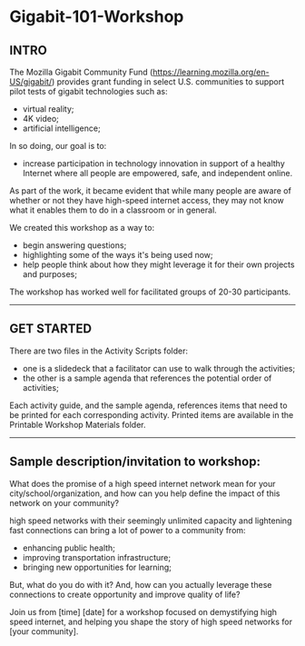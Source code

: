 # Gigabit-101-Workshop

## INTRO

The Mozilla Gigabit Community Fund (https://learning.mozilla.org/en-US/gigabit/) provides grant funding in select U.S. communities to support pilot tests of gigabit technologies such as: 

- virtual reality;
- 4K video;
- artificial intelligence; 

In so doing, our goal is to: 

- increase participation in technology innovation in support of a healthy Internet where all people are empowered, safe, and independent online. 

As part of the work, it became evident that while many people are aware of whether or not they have high-speed internet access, they may not know what it enables them to do in a classroom or in general. 

We created this workshop as a way to: 

- begin answering questions; 
- highlighting some of the ways it's being used now; 
- help people think about how they might leverage it for their own projects and purposes; 

The workshop has worked well for facilitated groups of 20-30 participants.

---

## GET STARTED

There are two files in the Activity Scripts folder: 

- one is a slidedeck that a facilitator can use to walk through the activities;
- the other is a sample agenda that references the potential order of activities; 

Each activity guide, and the sample agenda, references items that need to be printed for each corresponding activity. 
Printed items are available in the Printable Workshop Materials folder.

---

## Sample description/invitation to workshop:

What does the promise of a high speed internet network mean for your city/school/organization, and how can you help define the impact of this network on your community?

high speed networks with their seemingly unlimited capacity and lightening fast connections can bring a lot of power to a community from: 

- enhancing public health; 
- improving transportation infrastructure; 
- bringing new opportunities for learning;

But, what do you do with it? And, how can you actually leverage these connections to create opportunity and improve quality of life?

Join us from [time] [date] for a workshop focused on demystifying high speed internet, and helping you shape the story of high speed networks for [your community].
